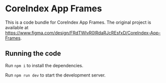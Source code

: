
  # CoreIndex App Frames

  This is a code bundle for CoreIndex App Frames. The original project is available at https://www.figma.com/design/FRdTWIvR0lRdaRJcREsfxD/CoreIndex-App-Frames.

  ## Running the code

  Run `npm i` to install the dependencies.

  Run `npm run dev` to start the development server.
  